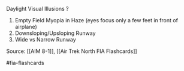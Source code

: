 Daylight Visual Illusions
?
1. Empty Field Myopia in Haze (eyes focus only a few feet in front of airplane)
2. Downsloping/Upsloping Runway
3. Wide vs Narrow Runway

Source: [[AIM 8-1]], [[Air Trek North FIA Flashcards]]

#fia-flashcards
